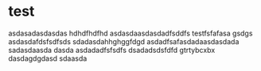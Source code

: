 # test
asdasadasdasdas
hdhdfhdfhd
asdasdaasdasdadfsddfs
testfsfafasa
gsdgs
asdasdafdsfsdfsds
sdadasdahhghggfdgd
asdadfsafasdadaasdasdada
sadasdaasda
dasda
asdadadfsfsdfs
dsadadsdsfdfd
gtrtybcxbx
dasdagdgdasd
sdaasda

